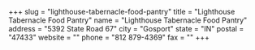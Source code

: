 +++
slug = "lighthouse-tabernacle-food-pantry"
title = "Lighthouse Tabernacle Food Pantry"
name = "Lighthouse Tabernacle Food Pantry"
address = "5392 State Road 67"
city = "Gosport"
state = "IN"
postal = "47433"
website = ""
phone = "812 879-4369"
fax = ""
+++
